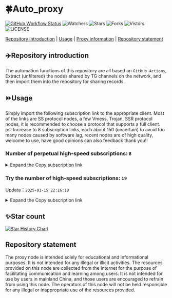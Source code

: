 # 🍀Auto_proxy
[![GitHub Workflow Status](https://img.shields.io/github/actions/workflow/status/PangTouY00/Auto_proxy/main.yml?branch=main)](https://github.com/PangTouY00/Auto_proxy/actions/workflows/main.yml?branch=main) 
![Watchers](https://img.shields.io/github/watchers/w1770946466/Auto_proxy) ![Stars](https://img.shields.io/github/stars/PangTouY00/Auto_proxy) ![Forks](https://img.shields.io/github/forks/w1770946466/Auto_proxy) ![Vistors](https://visitor-badge.laobi.icu/badge?page_id=PangTouY00.Auto_proxy) ![LICENSE](https://img.shields.io/badge/license-CC%20BY--SA%204.0-green.svg)

[Repository introduction](https://github.com/PangTouY00/Auto_proxy#Repositoryintroduction) | [Usage](https://github.com/PangTouY00/Auto_proxy#Usage) | [Proxy information](https://github.com/PangTouY00/Auto_proxy#Proxyinformation) | [Repository statement](https://github.com/PangTouY00/Auto_proxy#Repositorystatement)

## ✈️Repository introduction
The automation functions of this repository are all based on `GitHub Actions`,
Extract (unfiltered) the nodes shared by TG channels on the network, and then import them into the repository for sharing records.

## ⏩Usage
Simply import the following subscription link to the appropriate client. Most of the links are SS protocol nodes, a few Vmess, Trojan, SSR protocol nodes, it is recommended to choose a protocol that supports a full client.
ps: Increase to 8 subscription links, each about 150 (uncertain) to avoid too many nodes caused by software lag, recent nodes are of high quality, welcome to use, have good opinions can also feedback thank you!!

### Number of perpetual high-speed subscriptions: `8`

<details>
  <summary>Expand the Copy subscription link</summary>

  
- [Multiprotocol Base64 encoding](https://raw.githubusercontent.com/PangTouY00/Auto_proxy/main/Long_term_subscription1)
`https://raw.githubusercontent.com/PangTouY00/Auto_proxy/main/Long_term_subscription_num`
`Total number of merge nodes: 464`

- [Multiprotocol Base64 encoding](https://raw.githubusercontent.com/PangTouY00/Auto_proxy/main/Long_term_subscription1)
`https://raw.githubusercontent.com/PangTouY00/Auto_proxy/main/Long_term_subscription1`
`Total number of merge nodes: 59`

- [Multiprotocol Base64 encoding](https://raw.githubusercontent.com/PangTouY00/Auto_proxy/main/Long_term_subscription2)
`https://raw.githubusercontent.com/PangTouY00/Auto_proxy/main/Long_term_subscription2`
`Total number of merge nodes: 59`

- [Multiprotocol Base64 encoding](https://raw.githubusercontent.com/PangTouY00/Auto_proxy/main/Long_term_subscription3)
`https://raw.githubusercontent.com/PangTouY00/Auto_proxy/main/Long_term_subscription3`
`Total number of merge nodes: 59`

- [Multiprotocol Base64 encoding](https://raw.githubusercontent.com/PangTouY00/Auto_proxy/main/Long_term_subscription4)
`https://raw.githubusercontent.com/PangTouY00/Auto_proxy/main/Long_term_subscription4`
`Total number of merge nodes: 59`

- [Multiprotocol Base64 encoding](https://raw.githubusercontent.comPangTouY00/Auto_proxy/main/Long_term_subscription5)
`https://raw.githubusercontent.com/PangTouY00/Auto_proxy/main/Long_term_subscription5`
`Total number of merge nodes: 59`

- [Multiprotocol Base64 encoding](https://raw.githubusercontent.com/PangTouY00/Auto_proxy/main/Long_term_subscription6)
`https://raw.githubusercontent.com/PangTouY00/Auto_proxy/main/Long_term_subscription6`
`Total number of merge nodes: 59`

- [Multiprotocol Base64 encoding](https://raw.githubusercontent.com/PangTouY00/Auto_proxy/main/Long_term_subscription7)
`https://raw.githubusercontent.com/PangTouY00/Auto_proxy/main/Long_term_subscription7`
`Total number of merge nodes: 59`

- [Multiprotocol Base64 encoding](https://raw.githubusercontent.com/PangTouY00/Auto_proxy/main/Long_term_subscription8)
`https://raw.githubusercontent.com/PangTouY00/Auto_proxy/main/Long_term_subscription8`
`Total number of merge nodes: 51`

- [Clash subscription](https://raw.githubusercontent.com/PangTouY00/Auto_proxy/main/Long_term_subscription2.yaml)
`https://raw.githubusercontent.com/PangTouY00/Auto_proxy/main/Long_term_subscription1.yaml`


- [Clash subscription](https://raw.githubusercontent.com/PangTouY00/Auto_proxy/main/Long_term_subscription2.yaml)
`https://raw.githubusercontent.com/PangTouY00/Auto_proxy/main/Long_term_subscription2.yaml`


- [Clash subscription](https://raw.githubusercontent.com/PangTouY00/Auto_proxy/main/Long_term_subscription3.yaml)
`https://raw.githubusercontent.com/PangTouY00/Auto_proxy/main/Long_term_subscription3.yaml`
  
</details>

### Try the number of high-speed subscriptions: `19`
Updata：`2025-01-15 22:16:18`


<details>
  <summary>Expand the Copy subscription link</summary>  
















































































































































































































































































































































































































































































































































































































































































































































































































































































































































































































































































































































































































































































































































































































































































































































































































































































































































































































































































































































































































































































































































































































































































































































































































































































































































































































































































































































































































































































































































































































































































































































































































































































































































































































































































































































































































































































































































































































































































































































































































































































































































































































































































































































































































































































































































































































































































































































































































































































































































































































































































































































































































































































































































































































































































































































































































































































































































































































































































































































































































































































































































































































































































































































































































































































































































































































































































































































































































































































































































































































































































































































































































































































































































































































































































































































































































































































































































































































































































































































































































































































































































































































































































































































































































































































































































































































































































































































































































































































































































































































































































































































































































































































































































































































































































































































































































































































































































































































































































































































































































































































































































































































































































































































































































































































































































































































































































































































































































































































































































































































































































































































































































































































































































































































































































































































































































































































































































































































































































































































































































































































































































































































































































































































































































































































































































































































































































































































































































































































































































































































































































































































































































































































































































































































































































































































































































































































































































































































































































































































































































































































































































































































































































































































































































































































































































































































































































































































































































































































































































































































































































































































































































































































































































































































































































































































































































































































































































































































































































































































































































































































































































































































































































































































































































































































































































































































































































































































































































































































































































































































































































































































































































































































































































































































































































































































































































































































































































































































































































































































































































































































































































































































































































































































































































































































































































































































































































































































































































































































































































































































































































>Trial subscription：
`https://ch.louwangzhiyu.xyz/api/v1/client/subscribe?token=7b3217af44af13fda08aa7797d9bb1ac`




>Trial subscription：
`https://a.aik88.top/api/v1/client/subscribe?token=f5a15ea74a5698769c83a9b69087aa1d`




>Trial subscription：
`https://xueyejiasu.com/api/v1/client/subscribe?token=a8ff7146c05881bc9cb60d1732812792`




>Trial subscription：
`https://vpn.sudatech.store/api/v1/client/subscribe?token=0a5c3f11b7e3fa5f28a096dcb4520c99`




>Trial subscription：
`https://lanmaoyun.icu/api/v1/client/subscribe?token=3c9b34afa26e2b04c82dc38fb75151f3`




>Trial subscription：
`https://v2rayshare.githubrowcontent.com/2025/01/20250115.txt`




>Trial subscription：
`https://sulink.pro/api/v1/client/subscribe?token=14b1184f3c9b1594dcfcf860b91edabd`




>Trial subscription：
`https://www.kuaidog010.top/api/v1/client/subscribe?token=f57ad74c846bf63cd7e4bc01d4f312d8`




>Trial subscription：
`https://needss.link/api/v1/client/subscribe?token=30f4bb8bd6af8e68dde41f662a2c91ce`




>Trial subscription：
`https://vt.louwangzhiyu.xyz/api/v1/client/subscribe?token=6c29c59e690ae8da63427990c92e70b8`




>Trial subscription：
`https://sq9xy6.cpminig.com/api/v1/client/subscribe?token=f14d03d7600155f570bf8072b2fcc167`




>Trial subscription：
`https://dl.vfkum.website/api/v1/client/subscribe?token=8600283ca9ff34e132948cd703d0016c`




>Trial subscription：
`https://dashuai.us/api/v1/client/subscribe?token=d6df32bfca97af8e1574abb2222d4eed`




>Trial subscription：
`https://abyssvpn.com/api/v1/client/subscribe?token=d190db54627c173951b449c849d67a4a`




>Trial subscription：
`https://nodefree.githubrowcontent.com/2025/01/20250115.txt`




>Trial subscription：
`https://hy-2.com/api/v1/client/subscribe?token=143fc3f94b4e86eb24188f13d0408b17`




>Trial subscription：
`https://qingyun.zybs.eu.org/api/v1/client/subscribe?token=e0f8581c0ab457bfa084bf3f870c0f77`




>Trial subscription：
`https://fs.v2rayse.com/share/20250115/wrtp977de5.txt`




>Trial subscription：
`https://www.kuaidog006.top/api/v1/client/subscribe?token=c3796fe4f8f0f0a7cb8a2fba03e346cc`



</details>

## ✨Star count
[![Star History Chart](https://api.star-history.com/svg?repos=PangTouY00/Auto_proxy&type=Date)](https://star-history.com/#w1770946466/Auto_proxy&Date)



## Repository statement
The proxy node is intended solely for educational and informational purposes. It is not intended for any illegal or illicit activities. The resources provided on this node are collected from the Internet for the purpose of facilitating communication and learning among users. It is not intended for use by users in mainland China, and those users are encouraged to refrain from using this node. The operators of this node will not be held responsible for any illegal or inappropriate use of the resources provided.
